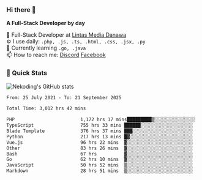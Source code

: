 ### Hi there 👋

**A Full-Stack Developer by day**

🔭 Full-Stack Developer at [Lintas Media Danawa](https://www.lintasmediadanawa.com/)  
⚙️ I use daily: `.php, .js, .ts, .html, .css, .jsx, .py`  
🌱 Currently learning `.go, .java`  
📫 How to reach me: [Discord](https://discordapp.com/users/984448732999327766)  [Facebook](https://fb.me/tyvandi)  

### 🚀 Quick Stats  

![Nekoding's GitHub stats](https://github-readme-stats.vercel.app/api?username=nekoding&show_icons=true)

<!--START_SECTION:waka-->

```txt
From: 25 July 2021 - To: 21 September 2025

Total Time: 3,012 hrs 42 mins

PHP                        1,172 hrs 17 mins█████████▒░░░░░░░░░░░░░░░   37.86 %
TypeScript                 755 hrs 33 mins ██████░░░░░░░░░░░░░░░░░░░   24.40 %
Blade Template             376 hrs 37 mins ███░░░░░░░░░░░░░░░░░░░░░░   12.16 %
Python                     217 hrs 13 mins █▓░░░░░░░░░░░░░░░░░░░░░░░   07.02 %
Vue.js                     96 hrs 22 mins  ▓░░░░░░░░░░░░░░░░░░░░░░░░   03.11 %
Other                      83 hrs 26 mins  ▓░░░░░░░░░░░░░░░░░░░░░░░░   02.70 %
Bash                       67 hrs          ▓░░░░░░░░░░░░░░░░░░░░░░░░   02.16 %
Go                         62 hrs 10 mins  ▓░░░░░░░░░░░░░░░░░░░░░░░░   02.01 %
JavaScript                 50 hrs 52 mins  ▒░░░░░░░░░░░░░░░░░░░░░░░░   01.64 %
Markdown                   28 hrs 51 mins  ▒░░░░░░░░░░░░░░░░░░░░░░░░   00.93 %
```

<!--END_SECTION:waka-->

<!--
**nekoding/nekoding** is a ✨ _special_ ✨ repository because its `README.md` (this file) appears on your GitHub profile.

Here are some ideas to get you started:

- 🔭 I’m currently working on ...
- 🌱 I’m currently learning ...
- 👯 I’m looking to collaborate on ...
- 🤔 I’m looking for help with ...
- 💬 Ask me about ...
- 📫 How to reach me: ...
- 😄 Pronouns: ...
- ⚡ Fun fact: ...
-->
